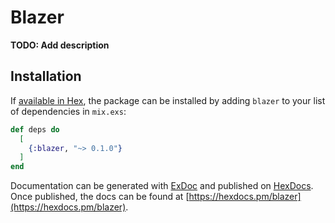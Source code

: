 # Blazer

**TODO: Add description**

## Installation

If [available in Hex](https://hex.pm/docs/publish), the package can be installed
by adding `blazer` to your list of dependencies in `mix.exs`:

```elixir
def deps do
  [
    {:blazer, "~> 0.1.0"}
  ]
end
```

Documentation can be generated with [ExDoc](https://github.com/elixir-lang/ex_doc)
and published on [HexDocs](https://hexdocs.pm). Once published, the docs can
be found at [https://hexdocs.pm/blazer](https://hexdocs.pm/blazer).

